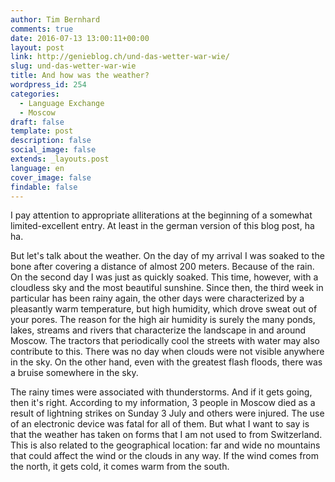 ```yaml
---
author: Tim Bernhard
comments: true
date: 2016-07-13 13:00:11+00:00
layout: post
link: http://genieblog.ch/und-das-wetter-war-wie/
slug: und-das-wetter-war-wie
title: And how was the weather?
wordpress_id: 254
categories:
  - Language Exchange
  - Moscow
draft: false
template: post
description: false
social_image: false
extends: _layouts.post
language: en
cover_image: false
findable: false
---
```


I pay attention to appropriate alliterations at the beginning of a somewhat limited-excellent entry.
At least in the german version of this blog post, ha ha.

But let's talk about the weather.
On the day of my arrival I was soaked to the bone after covering a distance of almost 200 meters.
Because of the rain.
On the second day I was just as quickly soaked.
This time, however, with a cloudless sky and the most beautiful sunshine.
Since then, the third week in particular has been rainy again, the other days were characterized by a pleasantly warm temperature, but high humidity, which drove sweat out of your pores.
The reason for the high air humidity is surely the many ponds, lakes, streams and rivers that characterize the landscape in and around Moscow.
The tractors that periodically cool the streets with water may also contribute to this.
There was no day when clouds were not visible anywhere in the sky.
On the other hand, even with the greatest flash floods, there was a bruise somewhere in the sky.

The rainy times were associated with thunderstorms.
And if it gets going, then it's right.
According to my information, 3 people in Moscow died as a result of lightning strikes on Sunday 3 July and others were injured.
The use of an electronic device was fatal for all of them.
But what I want to say is that the weather has taken on forms that I am not used to from Switzerland.
This is also related to the geographical location: far and wide no mountains that could affect the wind or the clouds in any way.
If the wind comes from the north, it gets cold, it comes warm from the south.
